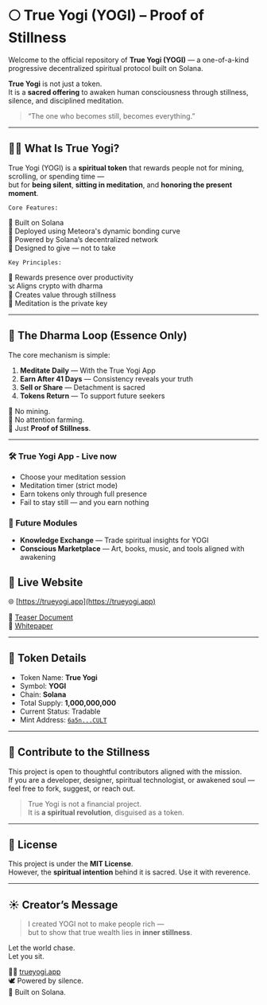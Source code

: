 # 🌕 True Yogi (YOGI) – Proof of Stillness

Welcome to the official repository of **True Yogi (YOGI)** — a one-of-a-kind progressive decentralized spiritual protocol built on Solana.

**True Yogi** is not just a token.  
It is a **sacred offering** to awaken human consciousness through stillness, silence, and disciplined meditation.

> “The one who becomes still, becomes everything.”

---

## 🧘‍♂️ What Is True Yogi?

True Yogi (YOGI) is a **spiritual token** that rewards people not for mining, scrolling, or spending time —  
but for **being silent**, **sitting in meditation**, and **honoring the present moment**.

    Core Features:
🔹 Built on Solana  
🔹 Deployed using Meteora's dynamic bonding curve  
🔹 Powered by Solana’s decentralized network  
🔹 Designed to give — not to take  

    Key Principles:
🌿 Rewards presence over productivity  
🕉️ Aligns crypto with dharma  
🌄 Creates value through stillness  
🔑 Meditation is the private key 

---

## 🔁 The Dharma Loop (Essence Only)

The core mechanism is simple:

1. **Meditate Daily** — With the True Yogi App  
2. **Earn After 41 Days** — Consistency reveals your truth
3. **Sell or Share** — Detachment is sacred
4. **Tokens Return** — To support future seekers

🚫 No mining.  
📡 No attention farming.  
🧘 Just **Proof of Stillness**.

---

### 🛠️ True Yogi App - Live now
- Choose your meditation session
- Meditation timer (strict mode)
- Earn tokens only through full presence
- Fail to stay still — and you earn nothing 

### 🧿 Future Modules
- **Knowledge Exchange** — Trade spiritual insights for YOGI
- **Conscious Marketplace** — Art, books, music, and tools aligned with awakening


## 🔗 Live Website
🌐 [https://trueyogi.app](https://trueyogi.app)

📄 [Teaser Document](https://trueyogi.app/teaser.html)  
📘 [Whitepaper](https://trueyogi.app/whitepaper.html)  

---

## 💠 Token Details

- Token Name: **True Yogi**
- Symbol: **YOGI**
- Chain: **Solana**
- Total Supply: **1,000,000,000**
- Current Status: Tradable
- Mint Address: [`6a5n...CULT`](https://solscan.io/token/6a5ne3Yfg9Z5oFBXu6i92wr5MVCXnTt63GLg1mxCULT)
---

## 🧘 Contribute to the Stillness

This project is open to thoughtful contributors aligned with the mission.  
If you are a developer, designer, spiritual technologist, or awakened soul — feel free to fork, suggest, or reach out.

> True Yogi is not a financial project.  
> It is **a spiritual revolution**, disguised as a token.

---

## 📜 License

This project is under the **MIT License**.  
However, the **spiritual intention** behind it is sacred. Use it with reverence.

---

## ☀️ Creator’s Message

> I created YOGI not to make people rich —  
> but to show that true wealth lies in **inner stillness**.

Let the world chase.  
Let you sit.

🧘‍♂️ [trueyogi.app](https://trueyogi.app)  
🕊️ Powered by silence.  
🔗 Built on Solana.

